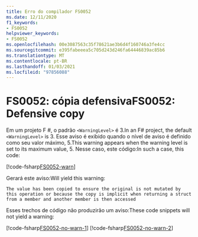 ```yaml
---
title: Erro do compilador FS0052
ms.date: 12/11/2020
f1_keywords:
- FS0052
helpviewer_keywords:
- FS0052
ms.openlocfilehash: 00e3087563c35f78621ae3b6d4f160746a3fe4cc
ms.sourcegitcommit: e395fabeeea5c705d243d246fa64446839ac85b6
ms.translationtype: MT
ms.contentlocale: pt-BR
ms.lasthandoff: 01/03/2021
ms.locfileid: "97856088"
---
```

# <a name="fs0052-defensive-copy"></a><span data-ttu-id="6378d-102">FS0052: cópia defensiva</span><span class="sxs-lookup"><span data-stu-id="6378d-102">FS0052: Defensive copy</span></span>

<span data-ttu-id="6378d-103">Em um projeto F #, o padrão `<WarningLevel>` é 3.</span><span class="sxs-lookup"><span data-stu-id="6378d-103">In an F# project, the default `<WarningLevel>` is 3.</span></span> <span data-ttu-id="6378d-104">Esse aviso é exibido quando o nível de aviso é definido como seu valor máximo, 5.</span><span class="sxs-lookup"><span data-stu-id="6378d-104">This warning appears when the warning level is set to its maximum value, 5.</span></span> <span data-ttu-id="6378d-105">Nesse caso, este código:</span><span class="sxs-lookup"><span data-stu-id="6378d-105">In such a case, this code:</span></span>

[!code-fsharp[FS0052-warn](~/samples/snippets/fsharp/compiler-messages/fs0052.fsx#L2)]

<span data-ttu-id="6378d-106">Gerará este aviso:</span><span class="sxs-lookup"><span data-stu-id="6378d-106">Will yield this warning:</span></span>

```text
The value has been copied to ensure the original is not mutated by this operation or because the copy is implicit when returning a struct from a member and another member is then accessed
```

<span data-ttu-id="6378d-107">Esses trechos de código não produzirão um aviso:</span><span class="sxs-lookup"><span data-stu-id="6378d-107">These code snippets will not yield a warning:</span></span>

[!code-fsharp[FS0052-no-warn-1](~/samples/snippets/fsharp/compiler-messages/fs0052.fsx#L5-L6)]
[!code-fsharp[FS0052-no-warn-2](~/samples/snippets/fsharp/compiler-messages/fs0052.fsx#L9)]
